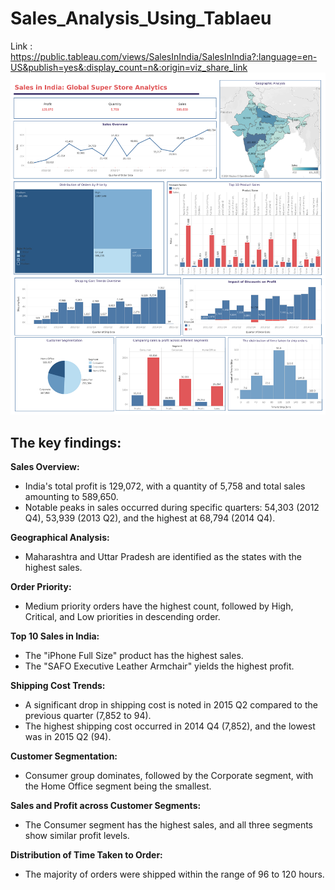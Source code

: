 # Sales_Analysis_Using_Tablaeu
Link : https://public.tableau.com/views/SalesInIndia/SalesInIndia?:language=en-US&publish=yes&:display_count=n&:origin=viz_share_link
![Local Image](images/SalesInIndia.png)

## The key findings:
**Sales Overview:**

- India's total profit is 129,072, with a quantity of 5,758 and total sales amounting to 589,650.
- Notable peaks in sales occurred during specific quarters: 54,303 (2012 Q4), 53,939 (2013 Q2), and the highest at 68,794 (2014 Q4). 
  
**Geographical Analysis:**
- Maharashtra and Uttar Pradesh are identified as the states with the highest sales.

**Order Priority:**
- Medium priority orders have the highest count, followed by High, Critical, and Low priorities in descending order.
  
**Top 10 Sales in India:**
- The "iPhone Full Size" product has the highest sales.
- The "SAFO Executive Leather Armchair" yields the highest profit.
  
**Shipping Cost Trends:**
- A significant drop in shipping cost is noted in 2015 Q2 compared to the previous quarter (7,852 to 94).
- The highest shipping cost occurred in 2014 Q4 (7,852), and the lowest was in 2015 Q2 (94).
  
**Customer Segmentation:**
- Consumer group dominates, followed by the Corporate segment, with the Home Office segment being the smallest.
  
**Sales and Profit across Customer Segments:**
- The Consumer segment has the highest sales, and all three segments show similar profit levels.
  
**Distribution of Time Taken to Order:**
- The majority of orders were shipped within the range of 96 to 120 hours.
